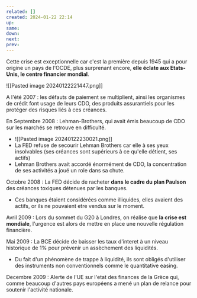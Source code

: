 ```yaml
---
related: []
created: 2024-01-22 22:14
up:
same:
down:
next:
prev:
---
```


Cette crise est exceptionnelle car c'est la première depuis 1945 qui a pour origine un pays de l'OCDE, plus surprenant encore, **elle éclate aux Etats-Unis, le centre financier mondial**.

![[Pasted image 20240122221447.png]]

A l'été 2007 : les défauts de paiement se multiplient, ainsi les organismes de crédit font usage de leurs CDO, des produits assurantiels pour les protéger des risques liés à ces créances.

En Septembre 2008 : Lehman-Brothers, qui avait émis beaucoup de CDO sur les marchés se retrouve en difficulté.
- ![[Pasted image 20240122230021.png]]
- La FED refuse de secourir Lehman Brothers car elle à ses yeux insolvables (ses créances sont supérieurs à ce qu'elle détient, ses actifs)
- Lehman Brothers avait accordé énormément de CDO, la concentration de ses activités a joué un role dans sa chute.

Octobre 2008 : La FED décide de racheter **dans le cadre du plan Paulson** des créances toxiques détenues par les banques.
- Ces banques étaient considérées comme illiquides, elles avaient des actifs, or ils ne pouvaient etre vendus sur le moment.

Avril 2009 : Lors du sommet du G20 à Londres, on réalise que **la crise est mondiale**, l'urgence est alors de mettre en place une nouvelle régulation financière. 

Mai 2009 : La BCE décide de baisser les taux d'interet à un niveau historique de 1% pour prévenir un assèchement des liquidités.  
- Du fait d'un phénomène de trappe à liquidité, ils sont obligés d'utiliser des instruments non conventionnels  comme le quantitative easing.

Decembre 2009 : Alerte de l'UE sur l'etat des finances de la Grèce qui, comme beaucoup d'autres pays européens a mené un plan de relance pour soutenir l'activité nationale.

